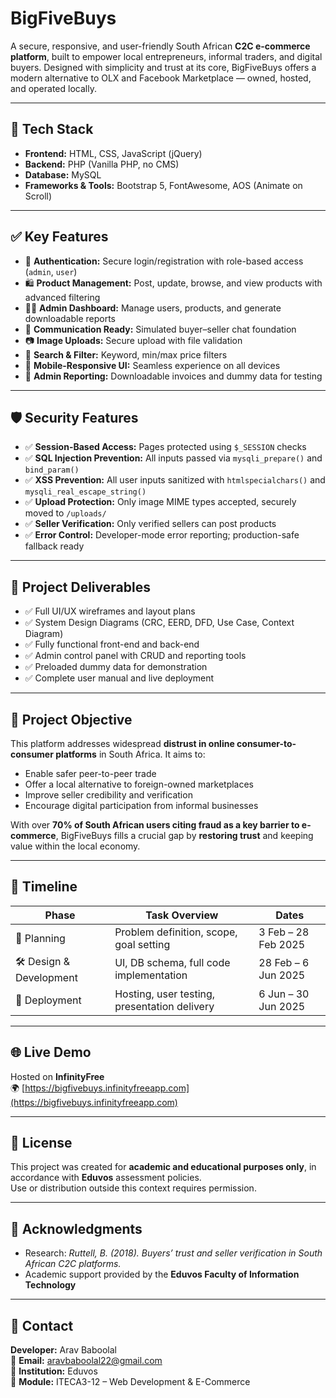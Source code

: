 # BigFiveBuys

A secure, responsive, and user-friendly South African **C2C e-commerce platform**, built to empower local entrepreneurs, informal traders, and digital buyers. Designed with simplicity and trust at its core, BigFiveBuys offers a modern alternative to OLX and Facebook Marketplace — owned, hosted, and operated locally.

---

## 🔧 Tech Stack

- **Frontend:** HTML, CSS, JavaScript (jQuery)  
- **Backend:** PHP (Vanilla PHP, no CMS)  
- **Database:** MySQL  
- **Frameworks & Tools:** Bootstrap 5, FontAwesome, AOS (Animate on Scroll)

---

## ✅ Key Features

- 🔐 **Authentication:** Secure login/registration with role-based access (`admin`, `user`)  
- 🛍️ **Product Management:** Post, update, browse, and view products with advanced filtering  
- 🧑‍💼 **Admin Dashboard:** Manage users, products, and generate downloadable reports  
- 💬 **Communication Ready:** Simulated buyer–seller chat foundation  
- 📷 **Image Uploads:** Secure upload with file validation  
- 🔎 **Search & Filter:** Keyword, min/max price filters  
- 📱 **Mobile-Responsive UI:** Seamless experience on all devices  
- 🧾 **Admin Reporting:** Downloadable invoices and dummy data for testing

---

## 🛡️ Security Features

- ✅ **Session-Based Access:** Pages protected using `$_SESSION` checks  
- ✅ **SQL Injection Prevention:** All inputs passed via `mysqli_prepare()` and `bind_param()`  
- ✅ **XSS Prevention:** All user inputs sanitized with `htmlspecialchars()` and `mysqli_real_escape_string()`  
- ✅ **Upload Protection:** Only image MIME types accepted, securely moved to `/uploads/`  
- ✅ **Seller Verification:** Only verified sellers can post products  
- ✅ **Error Control:** Developer-mode error reporting; production-safe fallback ready

---

## 📁 Project Deliverables

- ✅ Full UI/UX wireframes and layout plans  
- ✅ System Design Diagrams (CRC, EERD, DFD, Use Case, Context Diagram)  
- ✅ Fully functional front-end and back-end  
- ✅ Admin control panel with CRUD and reporting tools  
- ✅ Preloaded dummy data for demonstration  
- ✅ Complete user manual and live deployment

---

## 🎯 Project Objective

This platform addresses widespread **distrust in online consumer-to-consumer platforms** in South Africa. It aims to:

- Enable safer peer-to-peer trade  
- Offer a local alternative to foreign-owned marketplaces  
- Improve seller credibility and verification  
- Encourage digital participation from informal businesses  

With over **70% of South African users citing fraud as a key barrier to e-commerce**, BigFiveBuys fills a crucial gap by **restoring trust** and keeping value within the local economy.

---

## 📆 Timeline

| Phase                   | Task Overview                                  | Dates                |
|------------------------|-------------------------------------------------|----------------------|
| 🧠 Planning             | Problem definition, scope, goal setting         | 3 Feb – 28 Feb 2025  |
| 🛠️ Design & Development | UI, DB schema, full code implementation         | 28 Feb – 6 Jun 2025  |
| 🚀 Deployment           | Hosting, user testing, presentation delivery    | 6 Jun – 30 Jun 2025  |

---

## 🌐 Live Demo

Hosted on **InfinityFree**  
🌍 [https://bigfivebuys.infinityfreeapp.com](https://bigfivebuys.infinityfreeapp.com)

---

## 🧾 License

This project was created for **academic and educational purposes only**, in accordance with **Eduvos** assessment policies.  
Use or distribution outside this context requires permission.

---

## 🙌 Acknowledgments

- Research: *Ruttell, B. (2018). Buyers’ trust and seller verification in South African C2C platforms.*  
- Academic support provided by the **Eduvos Faculty of Information Technology**

---

## 📣 Contact

**Developer:** Arav Baboolal  
📧 **Email:** aravbaboolal22@gmail.com  
🏫 **Institution:** Eduvos  
📘 **Module:** ITECA3-12 – Web Development & E-Commerce
